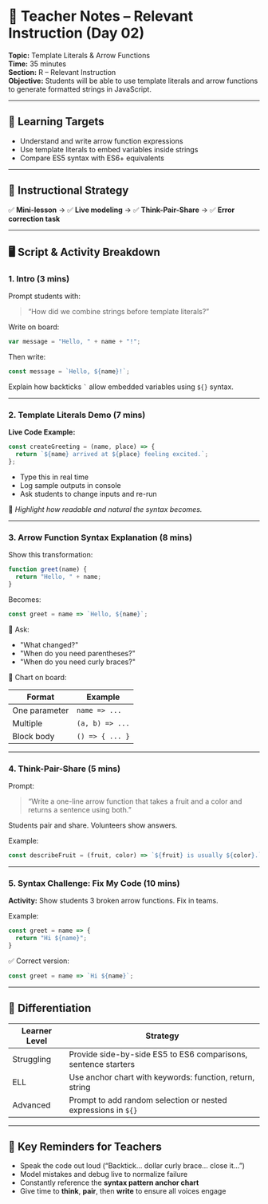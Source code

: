 
# 📝 Teacher Notes – Relevant Instruction (Day 02)

**Topic:** Template Literals & Arrow Functions  
**Time:** 35 minutes  
**Section:** R – Relevant Instruction  
**Objective:** Students will be able to use template literals and arrow functions to generate formatted strings in JavaScript.

---

## 🔹 Learning Targets
- Understand and write arrow function expressions  
- Use template literals to embed variables inside strings  
- Compare ES5 syntax with ES6+ equivalents  

---

## 🔹 Instructional Strategy
✅ **Mini-lesson** → ✅ **Live modeling** → ✅ **Think-Pair-Share** → ✅ **Error correction task**

---

## 🖥️ Script & Activity Breakdown

### 1. Intro (3 mins)
Prompt students with:
> “How did we combine strings before template literals?”

Write on board:
```js
var message = "Hello, " + name + "!";
```

Then write:
```js
const message = `Hello, ${name}!`;
```

Explain how backticks `` ` `` allow embedded variables using `${}` syntax.

---

### 2. Template Literals Demo (7 mins)
**Live Code Example:**
```js
const createGreeting = (name, place) => {
  return `${name} arrived at ${place} feeling excited.`;
};
```

- Type this in real time
- Log sample outputs in console
- Ask students to change inputs and re-run

📌 *Highlight how readable and natural the syntax becomes.*

---

### 3. Arrow Function Syntax Explanation (8 mins)
Show this transformation:
```js
function greet(name) {
  return "Hello, " + name;
}
```
Becomes:
```js
const greet = name => `Hello, ${name}`;
```

🧠 Ask:
- "What changed?"
- "When do you need parentheses?"
- "When do you need curly braces?"

📝 Chart on board:

| Format         | Example                |
|----------------|------------------------|
| One parameter  | `name => ...`          |
| Multiple       | `(a, b) => ...`        |
| Block body     | `() => { ... }`        |

---

### 4. Think-Pair-Share (5 mins)
Prompt:
> “Write a one-line arrow function that takes a fruit and a color and returns a sentence using both.”

Students pair and share. Volunteers show answers.

Example:
```js
const describeFruit = (fruit, color) => `${fruit} is usually ${color}.`;
```

---

### 5. Syntax Challenge: Fix My Code (10 mins)
**Activity:** Show students 3 broken arrow functions. Fix in teams.

Example:
```js
const greet = name => {
  return "Hi ${name}";
}
```

✅ Correct version:
```js
const greet = name => `Hi ${name}`;
```

---

## 🧩 Differentiation

| Learner Level | Strategy                                                        |
|---------------|-----------------------------------------------------------------|
| Struggling    | Provide side-by-side ES5 to ES6 comparisons, sentence starters  |
| ELL           | Use anchor chart with keywords: function, return, string        |
| Advanced      | Prompt to add random selection or nested expressions in `${}`   |

---

## 📌 Key Reminders for Teachers
- Speak the code out loud (“Backtick… dollar curly brace… close it…”)
- Model mistakes and debug live to normalize failure
- Constantly reference the **syntax pattern anchor chart**
- Give time to **think**, **pair**, then **write** to ensure all voices engage
